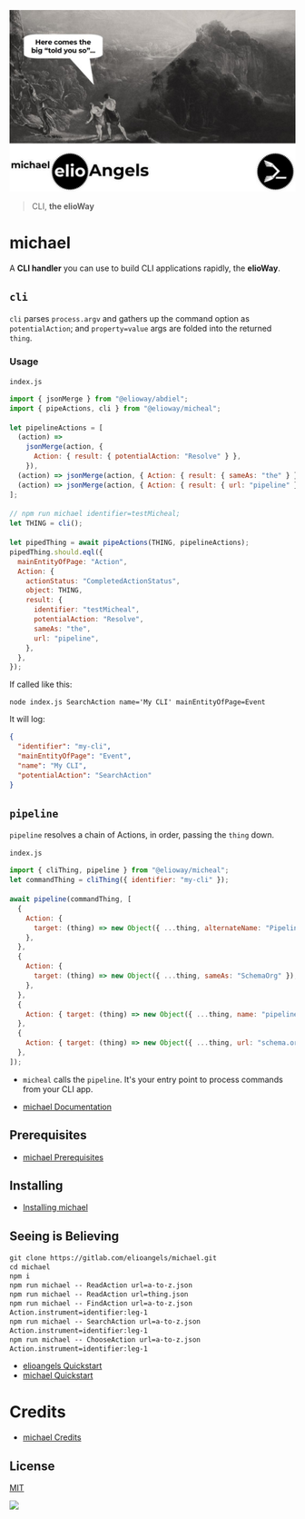 ![](./postcard.jpg)

> CLI, **the elioWay**

# michael

A **CLI handler** you can use to build CLI applications rapidly, the **elioWay**.

## `cli`

`cli` parses `process.argv` and gathers up the command option as `potentialAction`; and `property=value` args are folded into the returned `thing`.

### Usage

`index.js`

```javascript
import { jsonMerge } from "@elioway/abdiel";
import { pipeActions, cli } from "@elioway/micheal";

let pipelineActions = [
  (action) =>
    jsonMerge(action, {
      Action: { result: { potentialAction: "Resolve" } },
    }),
  (action) => jsonMerge(action, { Action: { result: { sameAs: "the" } } }),
  (action) => jsonMerge(action, { Action: { result: { url: "pipeline" } } }),
];

// npm run michael identifier=testMicheal;
let THING = cli();

let pipedThing = await pipeActions(THING, pipelineActions);
pipedThing.should.eql({
  mainEntityOfPage: "Action",
  Action: {
    actionStatus: "CompletedActionStatus",
    object: THING,
    result: {
      identifier: "testMicheal",
      potentialAction: "Resolve",
      sameAs: "the",
      url: "pipeline",
    },
  },
});
```

If called like this:

```shell
node index.js SearchAction name='My CLI' mainEntityOfPage=Event
```

It will log:

```json
{
  "identifier": "my-cli",
  "mainEntityOfPage": "Event",
  "name": "My CLI",
  "potentialAction": "SearchAction"
}
```

## `pipeline`

`pipeline` resolves a chain of Actions, in order, passing the `thing` down.

`index.js`

```javascript
import { cliThing, pipeline } from "@elioway/micheal";
let commandThing = cliThing({ identifier: "my-cli" });

await pipeline(commandThing, [
  {
    Action: {
      target: (thing) => new Object({ ...thing, alternateName: "Pipelined" }),
    },
  },
  {
    Action: {
      target: (thing) => new Object({ ...thing, sameAs: "SchemaOrg" }),
    },
  },
  {
    Action: { target: (thing) => new Object({ ...thing, name: "pipelined" }) },
  },
  {
    Action: { target: (thing) => new Object({ ...thing, url: "schema.org" }) },
  },
]);
```

- `micheal` calls the `pipeline`. It's your entry point to process commands from your CLI app.

- [michael Documentation](https://elioway.gitlab.io/elioangels/michael/)

## Prerequisites

- [michael Prerequisites](https://elioway.gitlab.io/elioangels/michael/installing.html)

## Installing

- [Installing michael](https://elioway.gitlab.io/elioangels/michael/installing.html)

## Seeing is Believing

```
git clone https://gitlab.com/elioangels/michael.git
cd michael
npm i
npm run michael -- ReadAction url=a-to-z.json
npm run michael -- ReadAction url=thing.json
npm run michael -- FindAction url=a-to-z.json Action.instrument=identifier:leg-1
npm run michael -- SearchAction url=a-to-z.json Action.instrument=identifier:leg-1
npm run michael -- ChooseAction url=a-to-z.json Action.instrument=identifier:leg-1
```

- [elioangels Quickstart](https://elioway.gitlab.io/elioangels/quickstart.html)
- [michael Quickstart](https://elioway.gitlab.io/elioangels/michael/quickstart.html)

# Credits

- [michael Credits](https://elioway.gitlab.io/elioangels/michael/credits.html)

## License

[MIT](license)

![](https://elioway.gitlab.io/elioangels/michael/apple-touch-icon.png)
